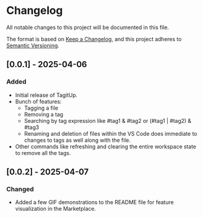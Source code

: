 # Changelog

All notable changes to this project will be documented in this file.

The format is based on [Keep a Changelog](https://keepachangelog.com/en/1.0.0/),
and this project adheres to [Semantic Versioning](https://semver.org/spec/v2.0.0.html).

## [0.0.1] - 2025-04-06

### Added

*   Initial release of TagitUp.
*   Bunch of features:
    * Tagging a file
    * Removing a tag
    * Searching by tag expression like #tag1 & #tag2 or (#tag1 | #tag2) & #tag3
    * Renaming and deletion of files within the VS Code does immediate to changes to tags as well along with the file.
* Other commands like refreshing and clearing the entire workspace state to remove all the tags.

## [0.0.2] - 2025-04-07

### Changed

*   Added a few GIF demonstrations to the README file for feature visualization in the Marketplace.
